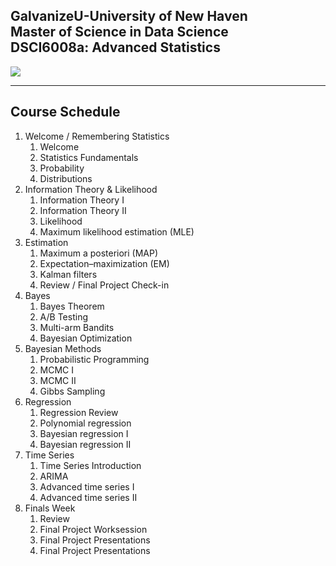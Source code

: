 GalvanizeU-University of New Haven <br> Master of Science in Data Science <br> DSCI6008a: Advanced Statistics
----

![](http://imgs.xkcd.com/comics/correlation.png)


----
Course Schedule
----

1. Welcome / Remembering Statistics
    1. Welcome
    2.  Statistics Fundamentals
    3.  Probability
    4.  Distributions
2. Information Theory & Likelihood
    1. Information Theory I
    2. Information Theory II
    3. Likelihood
    4. Maximum likelihood estimation (MLE)
3. Estimation
    1. Maximum a posteriori (MAP)
    2. Expectation–maximization (EM)
    3. Kalman filters
    4. Review / Final Project Check-in 
4. Bayes
    1. Bayes Theorem
    2. A/B Testing
    3. Multi-arm Bandits
    4. Bayesian Optimization
5. Bayesian Methods
    1. Probabilistic Programming
    2. MCMC I
    3. MCMC II
    4. Gibbs Sampling
6. Regression
    1.  Regression Review
    2.  Polynomial regression
    3.  Bayesian regression I
    4.  Bayesian regression II
7. Time Series
    1. Time Series Introduction
    2. ARIMA
    3. Advanced time series I
    4. Advanced time series II
8. Finals Week 
    1. Review
    2. Final Project Worksession
    3. Final Project Presentations
    4. Final Project Presentations
